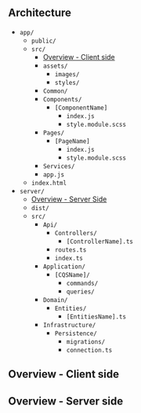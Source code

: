 ## Architecture
- `app/`
    - `public/`
    - `src/`
        - [Overview - Client side](#overview---client-side)
        - `assets/`
            - `images/`
            - `styles/`
        - `Common/`
        - `Components/`
            - `[ComponentName]`
                - `index.js`
                - `style.module.scss`
        - `Pages/`
            - `[PageName]`
                - `index.js`
                - `style.module.scss`
        - `Services/`
        - `app.js`
    - `index.html`
- `server/`
    - [Overview - Server Side](#overview---server-side)
    - `dist/`
    - `src/`
        - `Api/`
            - `Controllers/`
                - `[ControllerName].ts`
            - `routes.ts`
            - `index.ts`
        - `Application/`
            - `[CQSName]/`
                - `commands/`
                - `queries/`
        - `Domain/`
            - `Entities/`
                - `[EntitiesName].ts`
        - `Infrastructure/`
            - `Persistence/`
                - `migrations/`
                - `connection.ts`

## Overview - Client side

## Overview - Server side
